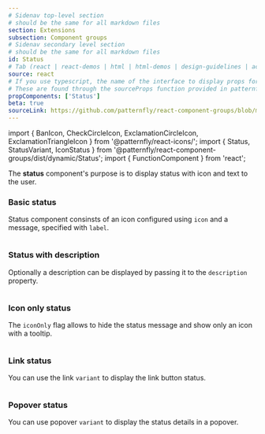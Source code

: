 ```yaml
---
# Sidenav top-level section
# should be the same for all markdown files
section: Extensions
subsection: Component groups
# Sidenav secondary level section
# should be the same for all markdown files
id: Status
# Tab (react | react-demos | html | html-demos | design-guidelines | accessibility)
source: react
# If you use typescript, the name of the interface to display props for
# These are found through the sourceProps function provided in patternfly-docs.source.js
propComponents: ['Status']
beta: true
sourceLink: https://github.com/patternfly/react-component-groups/blob/main/packages/module/patternfly-docs/content/extensions/component-groups/examples/Status/Status.md
---
```


import { BanIcon, CheckCircleIcon, ExclamationCircleIcon, ExclamationTriangleIcon } from '@patternfly/react-icons/';
import { Status, StatusVariant, IconStatus } from '@patternfly/react-component-groups/dist/dynamic/Status';
import { FunctionComponent } from 'react';

The **status** component's purpose is to display status with icon and text to the user.

### Basic status

Status component consinsts of an icon configured using `icon` and a message, specified with `label`.

```js file="./StatusExample.tsx"

```

### Status with description

Optionally a description can be displayed by passing it to the `description` property.

```js file="./StatusDescriptionExample.tsx"

```

### Icon only status

The `iconOnly` flag allows to hide the status message and show only an icon with a tooltip.

```js file="./IconOnlyStatusExample.tsx"

```

### Link status

You can use the link `variant` to display the link button status.

```js file="./LinkStatusExample.tsx"

```

### Popover status

You can use popover `variant` to display the status details in a popover.

```js file="./PopoverStatusExample.tsx"

```
